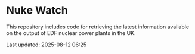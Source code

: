 # Nuke Watch

This repository includes code for retrieving the latest information available on the output of EDF nuclear power plants in the UK.

Last updated: 2025-08-12 06:25